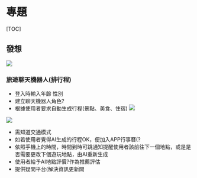 # 專題
[TOC]
## 發想
![](https://s3-ap-northeast-1.amazonaws.com/g0v-hackmd-images/uploads/upload_2c72630fd08953a672caa437ceb02886.png)
### 旅遊聊天機器人(排行程)
- 登入時輸入年齡 性別 
- 建立聊天機器人角色?
- 根據使用者要求自動生成行程(景點、美食、住宿)
![](https://s3-ap-northeast-1.amazonaws.com/g0v-hackmd-images/uploads/upload_21dbe7deaa446e973fc4ffc153162056.png)

![](https://s3-ap-northeast-1.amazonaws.com/g0v-hackmd-images/uploads/upload_065360e7bb24ee4db69d86e7cc6577c3.png)

- 需知道交通模式
- 如若使用者覺得AI生成的行程OK，便加入APP行事曆(?
- 依照手機上的時間，時間到時可跳通知提醒使用者該前往下一個地點，或是是否需要更改下個遊玩地點，由AI重新生成
- 使用者給予AI地點評價?作為推薦評估
- 提供疑問平台(解決資訊更新問

